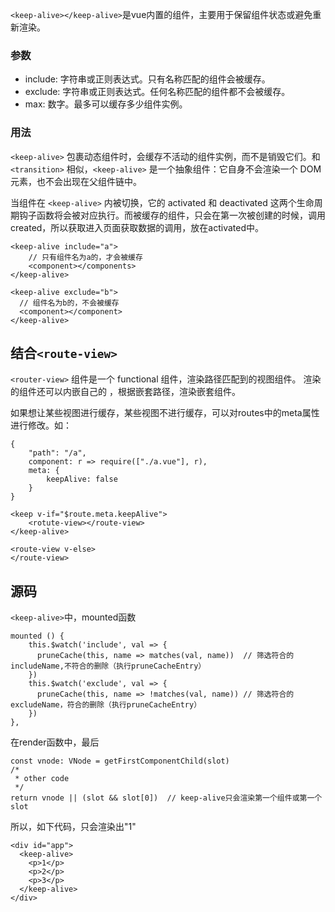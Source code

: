 ``<keep-alive></keep-alive>``是vue内置的组件，主要用于保留组件状态或避免重新渲染。  

### 参数  

- include: 字符串或正则表达式。只有名称匹配的组件会被缓存。  
- exclude: 字符串或正则表达式。任何名称匹配的组件都不会被缓存。  
- max: 数字。最多可以缓存多少组件实例。  

### 用法  

``<keep-alive>`` 包裹动态组件时，会缓存不活动的组件实例，而不是销毁它们。和 ``<transition>`` 相似，``<keep-alive>`` 是一个抽象组件：它自身不会渲染一个 DOM 元素，也不会出现在父组件链中。  

当组件在 ``<keep-alive>`` 内被切换，它的 activated 和 deactivated 这两个生命周期钩子函数将会被对应执行。而被缓存的组件，只会在第一次被创建的时候，调用created，所以获取进入页面获取数据的调用，放在activated中。

    <keep-alive include="a">
        // 只有组件名为a的，才会被缓存
        <component></components>
    </keep-alive>  
  
    <keep-alive exclude="b">
      // 组件名为b的，不会被缓存
      <component></component>
    </keep-alive>
  

## 结合``<route-view>``  

``<router-view>`` 组件是一个 functional 组件，渲染路径匹配到的视图组件。<router-view> 渲染的组件还可以内嵌自己的 <router-view>，根据嵌套路径，渲染嵌套组件。    

如果想让某些视图进行缓存，某些视图不进行缓存，可以对routes中的meta属性进行修改。如：  
    
    {
        "path": "/a",
        component: r => require(["./a.vue"], r),
        meta: {
            keepAlive: false
        }
    }

    <keep v-if="$route.meta.keepAlive">
        <rotute-view></route-view>
    </keep-alive>
    
    <route-view v-else>
    </route-view>
    
	
## 源码  

``<keep-alive>``中，mounted函数  

	mounted () {
		this.$watch('include', val => {
		  pruneCache(this, name => matches(val, name))  // 筛选符合的includeName,不符合的删除（执行pruneCacheEntry）
		})
		this.$watch('exclude', val => {
		  pruneCache(this, name => !matches(val, name)) // 筛选符合的excludeName，符合的删除（执行pruneCacheEntry）
		})
	},
	
在render函数中，最后

	const vnode: VNode = getFirstComponentChild(slot)
	/*
	 * other code
	 */
	return vnode || (slot && slot[0])  // keep-alive只会渲染第一个组件或第一个slot
	
所以，如下代码，只会渲染出"1"

	<div id="app">
	  <keep-alive>
		<p>1</p>
		<p>2</p>
		<p>3</p>
	  </keep-alive>
	</div>

